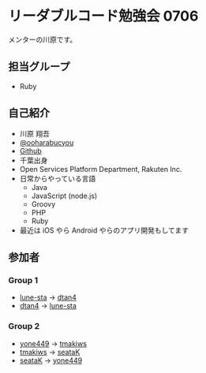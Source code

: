 # リーダブルコード勉強会 0706

メンターの川原です。

## 担当グループ

- Ruby

## 自己紹介

- 川原 翔吾
- [@ooharabucyou](https://twitter.com/ooharabucyou)
- [Github](https://twitter.com/ooharabucyou)
- 千葉出身
- Open Services Platform Department, Rakuten Inc.
- 日常からやっている言語
    - Java
    - JavaScript (node.js)
    - Groovy
    - PHP
    - Ruby
- 最近は iOS やら Android やらのアプリ開発もしてます

## 参加者

### Group 1

- [lune-sta](https://github.com/lune-sta/lune-sta-sezemi-2014-readable-code-2) -> [dtan4](https://github.com/lune-sta/dtan4-sezemi-2014-readable-code-2)
- [dtan4](https://github.com/dtan4/dtan4-sezemi-2014-readable-code-2) -> [lune-sta](https://github.com/dtan4/lune-sta-sezemi-2014-readable-code-2)


### Group 2

- [yone449](https://github.com/yone449/yone449-sezemi-2014-readable-code) -> [tmakiws](https://github.com/yone449/tmakiws-sezemi-2014-readable-code-2)
- [tmakiws](https://github.com/tmakiws/tmakiws-sezemi-2014-readable-code-2/tree/master/tmakiws-sezemi-2014-readable-code-2) -> [seataK](https://github.com/tmakiws/seataK-sezemi-2014-readable-code-2)
- [seataK](https://github.com/seataK/seataK-sezemi-2014-readable-code-2) -> [yone449](https://github.com/seataK/yone449-sezemi-2014-readable-code)
